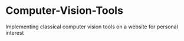 # Computer-Vision-Tools
Implementing classical computer vision tools on a website for personal interest
